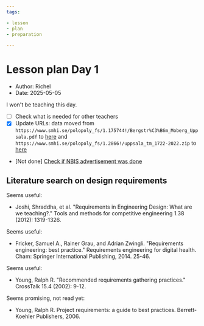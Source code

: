 ```yaml
---
tags:

- lesson
- plan
- preparation

---
```


# Lesson plan Day 1

- Author: Richel
- Date: 2025-05-05

I won't be teaching this day.

- [ ] Check what is needed for other teachers
- [x] Update URLs: data moved from `https://www.smhi.se/polopoly_fs/1.175744!/Bergstr%C3%B6m_Moberg_Uppsala.pdf`
  to [here](https://www.smhi.se/download/18.6ae791dc18fc9e7539e1121c/1717658901728/Bergstr%C3%B6m_Moberg_Uppsala.pdf)
  and `https://www.smhi.se/polopoly_fs/1.2866!/uppsala_tm_1722-2022.zip`
  to [here](https://www.smhi.se/download/18.53cdce23194f389da053a4e/1740398333056/uppsala_tm_1722-2022.zip)
- [Not done] [Check if NBIS advertisement was done](https://github.com/UPPMAX/programming_formalisms/issues/144)

## Literature search on design requirements

Seems useful:

- Joshi, Shraddha, et al. "Requirements in Engineering Design: What are we teaching?." Tools and methods for competitive engineering 1.38 (2012): 1319-1326.

Seems useful:

- Fricker, Samuel A., Rainer Grau, and Adrian Zwingli. "Requirements engineering: best practice." Requirements engineering for digital health. Cham: Springer International Publishing, 2014. 25-46.

Seems useful:

- Young, Ralph R. "Recommended requirements gathering practices." CrossTalk 15.4 (2002): 9-12.

Seems promising, not read yet:

- Young, Ralph R. Project requirements: a guide to best practices. Berrett-Koehler Publishers, 2006.
